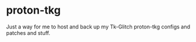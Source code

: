 # proton-tkg
Just a way for me to host and back up my Tk-Glitch proton-tkg configs and patches and stuff. 
